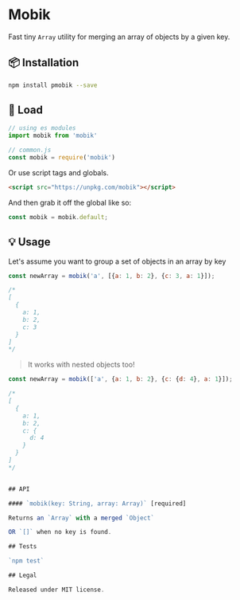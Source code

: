 # Mobik

Fast tiny `Array` utility for merging an array of objects by a given key.

## :package: Installation

```bash
npm install pmobik --save
```

## :rocket: Load

```js
// using es modules
import mobik from 'mobik'

// common.js
const mobik = require('mobik')

```

Or use script tags and globals.

```html
<script src="https://unpkg.com/mobik"></script>
```

And then grab it off the global like so:

```js
const mobik = mobik.default;
```

## :bulb: Usage

Let's assume you want to group a set of objects in an array by key 

```javascript
const newArray = mobik('a', [{a: 1, b: 2}, {c: 3, a: 1}]);

/*
[
  {
    a: 1,
    b: 2,
    c: 3
  }
]
*/
```

> It works with nested objects too!

```javascript
const newArray = mobik(['a', {a: 1, b: 2}, {c: {d: 4}, a: 1}]);

/*
[
  {
    a: 1,
    b: 2,
    c: {
      d: 4
    }
  }
]
*/


## API

#### `mobik(key: String, array: Array)` [required]

Returns an `Array` with a merged `Object`

OR `[]` when no key is found.

## Tests

`npm test`

## Legal

Released under MIT license.